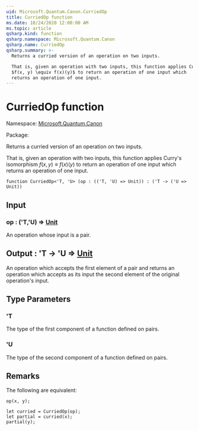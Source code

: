 ```yaml
---
uid: Microsoft.Quantum.Canon.CurriedOp
title: CurriedOp function
ms.date: 10/24/2020 12:00:00 AM
ms.topic: article
qsharp.kind: function
qsharp.namespace: Microsoft.Quantum.Canon
qsharp.name: CurriedOp
qsharp.summary: >-
  Returns a curried version of an operation on two inputs.

  That is, given an operation with two inputs, this function applies Curry's isomorphism
  $f(x, y) \equiv f(x)(y)$ to return an operation of one input which
  returns an operation of one input.
---
```


# CurriedOp function

Namespace: [Microsoft.Quantum.Canon](xref:Microsoft.Quantum.Canon)

Package: [](https://nuget.org/packages/)


Returns a curried version of an operation on two inputs.That is, given an operation with two inputs, this function applies Curry's isomorphism$f(x, y) \equiv f(x)(y)$ to return an operation of one input whichreturns an operation of one input.

```qsharp
function CurriedOp<'T, 'U> (op : (('T, 'U) => Unit)) : ('T -> ('U => Unit))
```


## Input

### op : ('T,'U) => [Unit](xref:microsoft.quantum.lang-ref.unit) 

An operation whose input is a pair.



## Output : 'T -> 'U => [Unit](xref:microsoft.quantum.lang-ref.unit) 

An operation which accepts the first element of a pair and returnsan operation which accepts as its input the second element of theoriginal operation's input.

## Type Parameters

### 'T

The type of the first component of a function defined on pairs.
### 'U

The type of the second component of a function defined on pairs.

## Remarks

The following are equivalent:```qsharpop(x, y);let curried = CurriedOp(op);let partial = curried(x);partial(y);```
